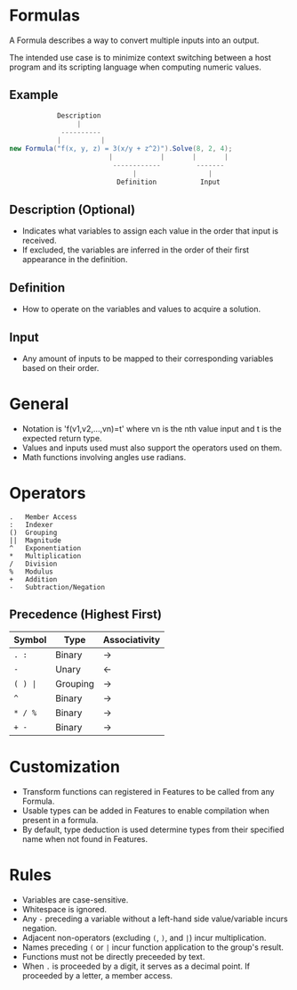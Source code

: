 # Formulas
A Formula describes a way to convert multiple inputs into an output.

The intended use case is to minimize context switching between a host program and its scripting language when computing numeric values.
## Example
```C#
            Description
                 |
             ----------
            |          |
new Formula("f(x, y, z) = 3(x/y + z^2)").Solve(8, 2, 4);
                         |            |       |       |
                          ------------         -------
                               |                  |
                           Definition           Input
```
## Description (Optional)
- Indicates what variables to assign each value in the order that input is received.
- If excluded, the variables are inferred in the order of their first appearance in the definition.
## Definition
- How to operate on the variables and values to acquire a solution.
## Input
- Any amount of inputs to be mapped to their corresponding variables based on their order.
# General
- Notation is 'f(v1,v2,...,vn)=t' where vn is the nth value input and t is the expected return type.
- Values and inputs used must also support the operators used on them.
- Math functions involving angles use radians.
# Operators
	.	Member Access
	:	Indexer
	()	Grouping
	||	Magnitude
	^ 	Exponentiation
	* 	Multiplication
	/ 	Division
	% 	Modulus
	+ 	Addition
	- 	Subtraction/Negation

## Precedence (Highest First)
| Symbol | Type | Associativity |
|---|---|---|
|`. :`| Binary | -> |
|`-`| Unary | <- |
|`( ) \|`| Grouping | -> |
|`^`|  Binary | -> |
|`* / %`| Binary | -> |
|`+ -`| Binary | -> |

# Customization
- Transform functions can registered in Features to be called from any Formula.
- Usable types can be added in Features to enable compilation when present in a formula.
- By default, type deduction is used determine types from their specified name when not found in Features.
# Rules
- Variables are case-sensitive.
- Whitespace is ignored.
- Any `-` preceding a variable without a left-hand side value/variable incurs negation.
- Adjacent non-operators (excluding `(`, `)`, and `|`) incur multiplication.
- Names preceding `(` or `|` incur function application to the group's result.
- Functions must not be directly preceeded by text.
- When `.` is proceeded by a digit, it serves as a decimal point. If proceeded by a letter, a member access.